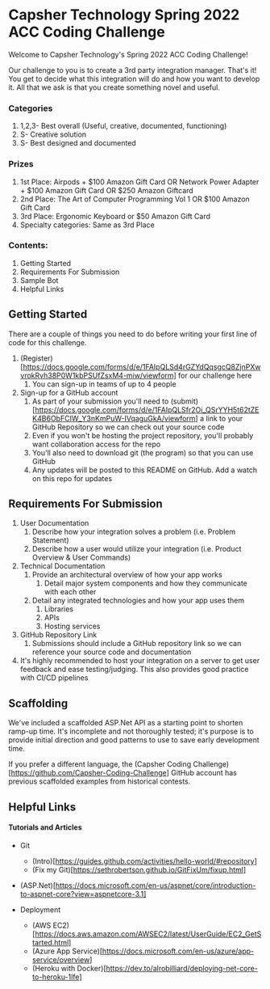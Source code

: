 # Capsher Technology Spring 2022 ACC Coding Challenge

Welcome to Capsher Technology's Spring 2022 ACC Coding Challenge!

Our challenge to you is to create a 3rd party integration manager. That's it! You get to decide what this integration will do and how you want to develop it. All that we ask is that you create something novel and useful.

### Categories
1. 1,2,3- Best overall (Useful, creative, documented, functioning)
1. S- Creative solution
1. S- Best designed and documented

### Prizes
1. 1st Place: Airpods + $100 Amazon Gift Card OR Network Power Adapter + $100 Amazon Gift Card OR $250 Amazon Giftcard
1. 2nd Place: The Art of Computer Programming Vol 1 OR $100 Amazon Gift Card
1. 3rd Place: Ergonomic Keyboard or $50 Amazon Gift Card
1. Specialty categories: Same as 3rd Place

### Contents:
1. Getting Started
2. Requirements For Submission
3. Sample Bot
4. Helpful Links

## Getting Started
There are a couple of things you need to do before writing your first line of code for this challenge.
1. (Register)[https://docs.google.com/forms/d/e/1FAIpQLSd4rGZYdQqsgcQ8ZjnPXwvrokRvh38P0W1kbPSUfZsxM4-miw/viewform] for our challenge here
    1. You can sign-up in teams of up to 4 people
1. Sign-up for a GitHub account
    1. As part of your submission you'll need to (submit)[https://docs.google.com/forms/d/e/1FAIpQLSfr2Oi_QSrYYH5t62tZEK4B6ObFCIW_Y3nKmPuW-IVqaguGkA/viewform] a link to your GitHub Repository so we can check out your source code
    1. Even if you won't be hosting the project repository, you'll probably want collaboration access for the repo
    1. You'll also need to download git (the program) so that you can use GitHub
    1. Any updates will be posted to this README on GitHub. Add a watch on this repo for updates

## Requirements For Submission
1. User Documentation
    1. Describe how your integration solves a problem (i.e. Problem Statement)
    1. Describe how a user would utilize your integration (i.e. Product Overview & User Commands)
1. Technical Documentation
    1. Provide an architectural overview of how your app works
        1. Detail major system components and how they communicate with each other
    1. Detail any integrated technologies and how your app uses them
        1. Libraries
        1. APIs
        1. Hosting services
1. GitHub Repository Link
    1. Submissions should include a GitHub repository link so we can reference your source code and documentation
1. It's highly recommended to host your integration on a server to get user feedback and ease testing/judging. This also provides good practice with CI/CD pipelines

## Scaffolding
We've included a scaffolded ASP.Net API as a starting point to shorten ramp-up time. It's incomplete and not thoroughly tested; it's purpose is to provide initial direction and good patterns to use to save early development time.

If you prefer a different language, the (Capsher Coding Challenge)[https://github.com/Capsher-Coding-Challenge] GitHub account has previous scaffolded examples from historical contests.

## Helpful Links

#### Tutorials and Articles
* Git
  * (Intro)[https://guides.github.com/activities/hello-world/#repository]
  * (Fix my Git)[https://sethrobertson.github.io/GitFixUm/fixup.html]
* (ASP.Net)[https://docs.microsoft.com/en-us/aspnet/core/introduction-to-aspnet-core?view=aspnetcore-3.1]

* Deployment
  * (AWS EC2)[https://docs.aws.amazon.com/AWSEC2/latest/UserGuide/EC2_GetStarted.html]
  * (Azure App Service)[https://docs.microsoft.com/en-us/azure/app-service/overview]
  * (Heroku with Docker)[https://dev.to/alrobilliard/deploying-net-core-to-heroku-1lfe]